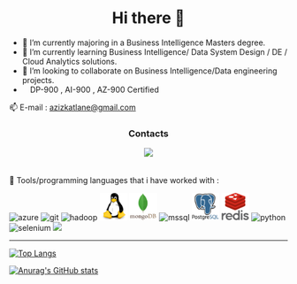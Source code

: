 
<h1 align="center">Hi there 👋</h1>

<!--
**KkazeKa/KkazeKa** is a ✨ _special_ ✨ repository because its `README.md` (this file) appears on your GitHub profile.

Here are some ideas to get you started:
-->
- 🔭 I’m currently majoring in a Business Intelligence Masters degree.
- 🌱 I’m currently learning Business Intelligence/ Data System Design / DE / Cloud Analytics solutions.
- 👯 I’m looking to collaborate on Business Intelligence/Data engineering projects. <br>
- <img src='https://github.com/KkazeKa/KkazeKa/assets/87916759/1ac80d67-ed36-4b95-87e9-d75c1d61da98' width=10 height=10> DP-900 , AI-900 , AZ-900 Certified 

📫 E-mail : azizkatlane@gmail.com
<div style="text-align: center;">
  <h3>Contacts</h3>
  <a href="https://www.linkedin.com/in/aziz-katlane/">
    <img height="50" src='https://github.com/KkazeKa/KkazeKa/assets/87916759/ee385800-3c01-42f8-acf4-594dda5cdde8'/>
  </a>
</div>
<br>

🚀 Tools/programming languages that i have worked with :

<p align="left"> 
    
 <img src="https://www.vectorlogo.zone/logos/microsoft_azure/microsoft_azure-icon.svg" alt="azure" width="50" height="50"/> 
<img src="https://www.vectorlogo.zone/logos/git-scm/git-scm-icon.svg" alt="git" width="50" height="50"/> 
<img src="https://www.vectorlogo.zone/logos/apache_hadoop/apache_hadoop-icon.svg" alt="hadoop" width="50" height="50"/> 
<img src="https://raw.githubusercontent.com/devicons/devicon/master/icons/linux/linux-original.svg" alt="linux" width="50" height="50"/> 
<img src="https://raw.githubusercontent.com/devicons/devicon/master/icons/mongodb/mongodb-original-wordmark.svg" alt="mongodb" width="50" height="50"/> 
<img src="https://github.com/marwin1991/profile-technology-icons/assets/19180175/3b371807-db7c-45b4-8720-c0cfc901680a" alt="mssql" width="50" height="50"/> 
<img src="https://raw.githubusercontent.com/devicons/devicon/master/icons/postgresql/postgresql-original-wordmark.svg" alt="postgresql" width="50" height="50"/> 
<img src="https://raw.githubusercontent.com/devicons/devicon/master/icons/redis/redis-original-wordmark.svg" alt="redis" width="50" height="50"/> 
<img src="https://upload.wikimedia.org/wikipedia/commons/thumb/c/c3/Python-logo-notext.svg/640px-Python-logo-notext.svg.png" alt="python" width="50" height="50"/> 
<img src="https://upload.wikimedia.org/wikipedia/commons/d/d5/Selenium_Logo.png" alt="selenium" width="50" height="50"/> 
<img src='https://github.com/user-attachments/assets/da9d1d5f-d373-4930-83f7-8c853d6ef26e' height="50"/> 


  
    
</p>


<hr>

[![Top Langs](https://github-readme-stats.vercel.app/api/top-langs/?username=azizkatlane)](https://github.com/azizkatlane/github-readme-stats)

[![Anurag's GitHub stats](https://github-readme-stats.vercel.app/api?username=azizkatlane)](https://github.com/azizkatlane/github-readme-stats)
